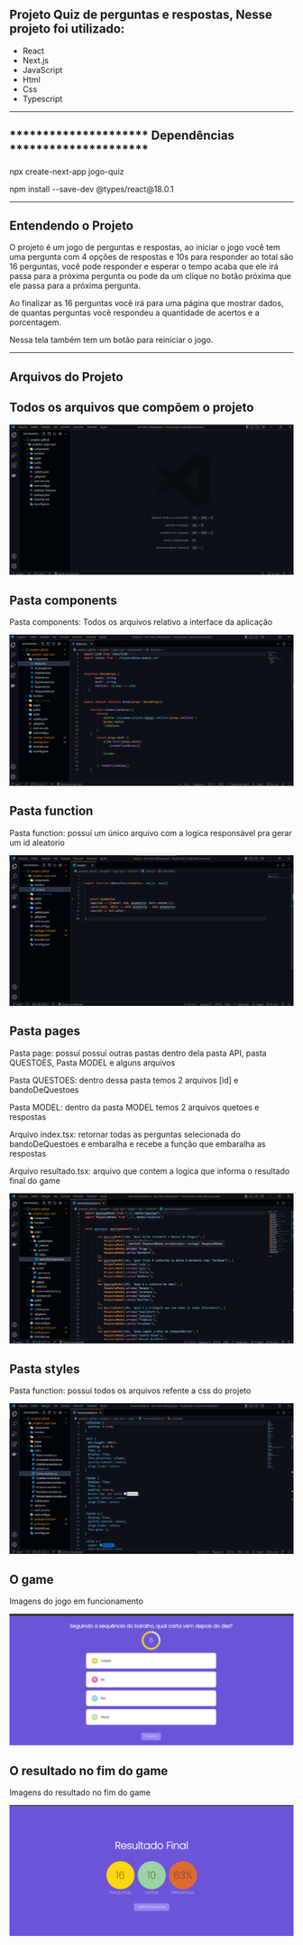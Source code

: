 <h2>Projeto Quiz de perguntas e respostas, Nesse projeto foi utilizado:</h2>

<ul>
  <li>React</li>
  <li>Next.js</li>
  <li>JavaScript</li>
  <li>Html</li>
  <li>Css</li>
  <li>Typescript</li>
</ul>

 <hr/>

<h2>********************* Dependências *********************</h2> 
<p>npx create-next-app jogo-quiz</p>
<p>npm install --save-dev @types/react@18.0.1</p>



<hr/>

<h2>Entendendo o Projeto</h2>

<p> 
O projeto é um jogo de perguntas e respostas, ao iniciar o jogo você tem uma pergunta com 4 opções de respostas e 10s para responder ao total são 16 perguntas, você pode responder e esperar o tempo acaba que ele irá passa para a próxima pergunta ou pode da um clique no botão próxima que ele passa para a próxima pergunta.

Ao finalizar as 16 perguntas você irá para uma página que mostrar dados, de quantas perguntas você respondeu
a quantidade de acertos e a porcentagem.

Nessa tela também tem um botão para reiniciar o jogo.
</p>

<hr/>

<h2>Arquivos do Projeto</h2>

<h2>Todos os arquivos que compõem o projeto</h2>
<img src="public/dependencias do projeto.png"/>


<h2>Pasta components</h2>
<p>Pasta components: Todos os arquivos relativo a interface da aplicação</p>
<img src="public\componentes.png"/>

<h2>Pasta function</h2>
<p>Pasta function: possuí um único arquivo com a logica responsável pra gerar um id aleatorio </p>
<img src="public/pasta_função.png"/>

<h2>Pasta pages</h2>
<p>Pasta page: possuí possuí outras pastas dentro dela pasta API, pasta QUESTOES, Pasta MODEL e alguns arquivos</p>
<p>Pasta QUESTOES: dentro dessa pasta temos 2 arquivos [id] e bandoDeQuestoes  </p>
<p>Pasta MODEL: dentro da pasta MODEL temos 2 arquivos quetoes e respostas</p>
<p>Arquivo index.tsx: retornar todas as perguntas selecionada do bandoDeQuestoes e embaralha e recebe a função que embaralha as respostas </p>
<p>Arquivo resultado.tsx: arquivo que contem a logica que informa o resultado final do game</p>
<img src="public\pasta_pages.png"/>


<h2>Pasta styles</h2>
<p>Pasta function: possuí todos os arquivos refente a css do projeto </p>
<img src="public\Pasta_styles.css.png"/>

<h2>O game</h2>
<p>Imagens do jogo em funcionamento </p>
<img src="public\tela_perguntas.png"/>

<h2>O resultado no fim do game</h2>
<p>Imagens do resultado no fim do game </p>
<img src="public\tela_resultado.png"/>

